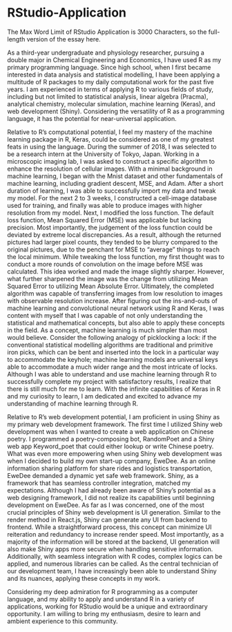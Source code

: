 # RStudio-Application
The Max Word Limit of RStudio Application is 3000 Characters, so the full-length version of the essay here.

As a third-year undergraduate and physiology researcher, pursuing a double major in Chemical Engineering and Economics, I have used R as my primary programming language. Since high school, when I first became interested in data analysis and statistical modelling, I have been applying a multitude of R packages to my daily computational work for the past five years. I am experienced in terms of applying R to various fields of study, including but not limited to statistical analysis, linear algebra (Pracma), analytical chemistry, molecular simulation, machine learning (Keras), and web development (Shiny). Considering the versatility of R as a programming language, it has the potential for near-universal application.   

Relative to R’s computational potential, I feel my mastery of the machine learning package in R, Keras, could be considered as one of my greatest feats in using the language. During the summer of 2018, I was selected to be a research intern at the University of Tokyo, Japan. Working in a microscopic imaging lab, I was asked to construct a specific algorithm to enhance the resolution of cellular images. With a minimal background in machine learning, I began with the Mnist dataset and other fundamentals of machine learning, including gradient descent, MSE, and Adam. After a short duration of learning, I was able to successfully import my data and tweak my model. For the next 2 to 3 weeks, I constructed a cell-image database used for training, and finally was able to produce images with higher resolution from my model. Next, I modified the loss function. The default loss function, Mean Squared Error (MSE) was applicable but lacking precision. Most importantly, the judgement of the loss function could be deviated by extreme local discrepancies. As a result, although the returned pictures had larger pixel counts, they tended to be blurry compared to the original pictures, due to the penchant for MSE to “average” things to reach the local minimum. While tweaking the loss function, my first thought was to conduct a more rounds of convolution on the image before MSE was calculated. This idea worked and made the image slightly sharper. However, what further sharpened the image was the change from utilizing Mean Squared Error to utilizing Mean Absolute Error. Ultimately, the completed algorithm was capable of transferring images from low resolution to images with observable resolution increase.
After figuring out the ins-and-outs of machine learning and convolutional neural network using R and Keras, I was content with myself that I was capable of not only understanding the statistical and mathematical concepts, but also able to apply these concepts in the field. As a concept, machine learning is much simpler than most would believe. Consider the following analogy of picklocking a lock: if the conventional statistical modelling algorithms are traditional and primitive iron picks, which can be bent and inserted into the lock in a particular way to accommodate the keyhole; machine learning models are universal keys able to accommodate a much wider range and the most intricate of locks. 
Although I was able to understand and use machine learning through R to successfully complete my project with satisfactory results, I realize that there is still much for me to learn. With the infinite capabilities of Keras in R and my curiosity to learn, I am dedicated and excited to advance my understanding of machine learning through R.

Relative to R’s web development potential, I am proficient in using Shiny as my primary web development framework. The first time I utilized Shiny web development was when I wanted to create a web application on Chinese poetry. I programmed a poetry-composing bot, RandomPoet and a Shiny web app Keyword_poet that could either lookup or write Chinese poetry. 
What was even more empowering when using Shiny web development was when I decided to build my own start-up company, EweDee. As an online information sharing platform for share rides and logistics transportation, EweDee demanded a dynamic yet safe web framework. Shiny, as a framework that has seamless controller integration, matched my expectations. Although I had already been aware of Shiny’s potential as a web designing framework, I did not realize its capabilities until beginning development on EweDee. As far as I was concerned, one of the most crucial principles of Shiny web development is UI generation. Similar to the render method in React.js, Shiny can generate any UI from backend to frontend. While a straightforward process, this concept can minimize UI reiteration and redundancy to increase render speed. Most importantly, as a majority of the information will be stored at the backend, UI generation will also make Shiny apps more secure when handling sensitive information. Additionally, with seamless integration with R codes, complex logics can be applied, and numerous libraries can be called.
As the central technician of our development team, I have increasingly been able to understand Shiny and its nuances, applying these concepts in my work. 

Considering my deep admiration for R programming as a computer language, and my ability to apply and understand R in a variety of applications, working for RStudio would be a unique and extraordinary opportunity. I am willing to bring my enthusiasm, desire to learn and ambient experience to this community. 
